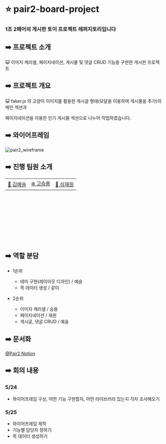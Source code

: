 # ⭐ pair2-board-project

### 1조 2페어의 게시판 토이 프로젝트 레퍼지토리입니다

## ➡️ 프로젝트 소개

😺 이미지 캐러셀, 페이지네이션, 게시물 및 댓글 CRUD 기능을 구현한 게시판 프로젝트

## ➡️ 프로젝트 개요

😺 faker.js 의 고양이 이미지를 활용한 게시글 형태(모달을 이용하여 게시물을 추가)의 메인 섹션과

페이지네이션을 이용한 인기 게시물 섹션으로 나누어 작업하였습니다.

## ➡️ 와이어프레임
![pair2_wireframe](https://github.com/KIT-Frontend-Team1/pair2-board-project/assets/123865139/270580b9-2738-4fae-8f5c-5394ee5856ac)

## ➡️ 진행 팀원 소개

<table style="margin-left: auto; margin-right: auto; width: 600px; height: 200px;">
  <tr>
    <td><a href="https://github.com/yesoryeseul">🥰 김예슬</a></td>
    <td><a href="https://github.com/seungyonggo">❄️ 고승용</a></td>
    <td><a href="https://github.com/GrayHound0801">🦊 심재원</a></td>
  </tr>
</table>

## ➡️ 역할 분담

- 1순위
  - 테마 구현(레이아웃 디자인) / 예슬
  - 목 데이터 생성 / 같이

- 2순위
  - 이미지 캐러셀 / 승용
  - 페이지네이션 / 재원
  - 게시글, 댓글 CRUD / 예슬

## ➡️ 문서화

<a href="https://www.notion.so/2-2-76808b2ab82542ea8bf495e985823281">@Pair2 Notion</a>


## ➡️ 회의 내용
### 5/24
- 와이어프레임 구상, 어떤 기능 구현할지, 어떤 라이브러리 있는지 각자 조사해오기

### 5/25

- 와이어프레임 제작
- 기능별 담당자 정하기
- 목 데이터 생성하기

<!-- ## 배포 링크 -->

<!-- ## 폴더 구조 -->

<!-- ## 사용 라이브러리 -->
